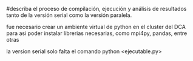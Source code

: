 #describa el proceso de compilación, ejecución y análisis de resultados tanto de la versión serial como la versión paralela.

fue necesario crear un ambiente virtual de python en el cluster del DCA para asi poder instalar librerias necesarias, como mpi4py, pandas, entre otras

la version serial solo falta el comando python <ejecutable.py>
